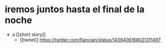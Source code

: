 # iremos juntos hasta el final de la noche

- a [[short story]]
  - [[tweet]] https://twitter.com/flancian/status/1436406168021311497

